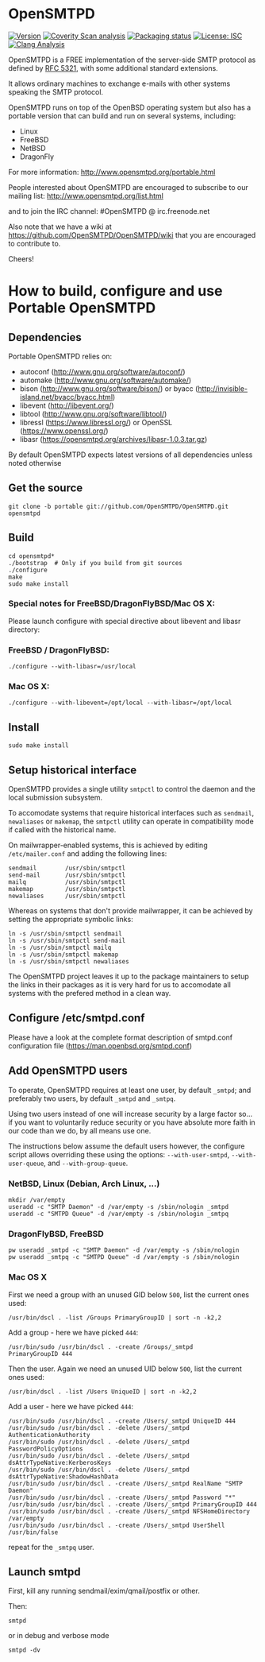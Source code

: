 # OpenSMTPD

[![Version](https://img.shields.io/badge/Version-6.6.1p1-brihtgreen.svg)](https://github.com/OpenSMTPD/OpenSMTPD/releases/tag/6.6.1p1)
[![Coverity Scan analysis](https://scan.coverity.com/projects/278/badge.svg)](https://scan.coverity.com/projects/opensmtpd-opensmtpd)
[![Packaging status](https://repology.org/badge/tiny-repos/opensmtpd.svg)](https://repology.org/project/opensmtpd/versions)
[![License: ISC](https://img.shields.io/badge/License-ISC-blue.svg)](https://www.isc.org/licenses/)
[![Clang Analysis](https://opensmtpd.email/reports/clang/badge.svg)](https://opensmtpd.email/reports/clang/index.html)


OpenSMTPD is a FREE implementation of the server-side SMTP protocol as
defined by [RFC 5321](https://tools.ietf.org/html/rfc5321), with some
additional standard extensions.

It allows ordinary machines to exchange e-mails with other systems
speaking the SMTP protocol.

OpenSMTPD runs on top of the OpenBSD operating system but also has a
portable version that can build and run on several systems, including:

* Linux
* FreeBSD
* NetBSD
* DragonFly

For more information: http://www.opensmtpd.org/portable.html

People interested about OpenSMTPD are encouraged to subscribe to our
mailing list: http://www.opensmtpd.org/list.html

and to join the IRC channel: #OpenSMTPD @ irc.freenode.net

Also note that we have a wiki at
https://github.com/OpenSMTPD/OpenSMTPD/wiki that you are encouraged to
contribute to.

Cheers!


# How to build, configure and use Portable OpenSMTPD

## Dependencies

Portable OpenSMTPD relies on:
  * autoconf (http://www.gnu.org/software/autoconf/)
  * automake (http://www.gnu.org/software/automake/)
  * bison (http://www.gnu.org/software/bison/)
    or byacc (http://invisible-island.net/byacc/byacc.html)
  * libevent (http://libevent.org/)
  * libtool (http://www.gnu.org/software/libtool/)
  * libressl (https://www.libressl.org/)
    or OpenSSL (https://www.openssl.org/)
  * libasr (https://opensmtpd.org/archives/libasr-1.0.3.tar.gz)


By default OpenSMTPD expects latest versions of all dependencies unless noted otherwise

## Get the source

    git clone -b portable git://github.com/OpenSMTPD/OpenSMTPD.git opensmtpd


## Build

    cd opensmtpd*
    ./bootstrap  # Only if you build from git sources
    ./configure
    make
    sudo make install

### Special notes for FreeBSD/DragonFlyBSD/Mac OS X:

Please launch configure with special directive about libevent and
libasr directory:

### FreeBSD / DragonFlyBSD:

    ./configure --with-libasr=/usr/local

### Mac OS X:

    ./configure --with-libevent=/opt/local --with-libasr=/opt/local


## Install

    sudo make install


## Setup historical interface

OpenSMTPD provides a single utility `smtpctl` to control the daemon and
the local submission subsystem.

To accomodate systems that require historical interfaces such as `sendmail`,
`newaliases` or `makemap`, the `smtpctl` utility can operate in compatibility
mode if called with the historical name.

On mailwrapper-enabled systems, this is achieved by editing `/etc/mailer.conf`
and adding the following lines:

    sendmail        /usr/sbin/smtpctl
    send-mail       /usr/sbin/smtpctl
    mailq           /usr/sbin/smtpctl
    makemap         /usr/sbin/smtpctl
    newaliases      /usr/sbin/smtpctl


Whereas on systems that don't provide mailwrapper, it can be achieved by
setting the appropriate symbolic links:

    ln -s /usr/sbin/smtpctl sendmail
    ln -s /usr/sbin/smtpctl send-mail
    ln -s /usr/sbin/smtpctl mailq
    ln -s /usr/sbin/smtpctl makemap
    ln -s /usr/sbin/smtpctl newaliases


The OpenSMTPD project leaves it up to the package maintainers to setup the
links in their packages as it is very hard for us to accomodate all systems
with the prefered method in a clean way.


## Configure /etc/smtpd.conf

Please have a look at the complete format description of smtpd.conf
configuration file (https://man.openbsd.org/smtpd.conf)


## Add OpenSMTPD users

To operate, OpenSMTPD requires at least one user, by default `_smtpd`; and
preferably two users, by default `_smtpd` and `_smtpq`.

Using two users instead of one will increase security by a large factor
so... if you want to voluntarily reduce security or you have absolute
more faith in our code than we do, by all means use one.


The instructions below assume the default users however, the configure
script allows overriding these using the options:
`--with-user-smtpd`, `--with-user-queue`, and `--with-group-queue`.


### NetBSD, Linux (Debian, Arch Linux, ...)

    mkdir /var/empty  
    useradd -c "SMTP Daemon" -d /var/empty -s /sbin/nologin _smtpd
    useradd -c "SMTPD Queue" -d /var/empty -s /sbin/nologin _smtpq

### DragonFlyBSD, FreeBSD

    pw useradd _smtpd -c "SMTP Daemon" -d /var/empty -s /sbin/nologin
    pw useradd _smtpq -c "SMTPD Queue" -d /var/empty -s /sbin/nologin

### Mac OS X

First we need a group with an unused GID below `500`, list the current
ones used:

	/usr/bin/dscl . -list /Groups PrimaryGroupID | sort -n -k2,2

Add a group - here we have picked `444`:

	/usr/bin/sudo /usr/bin/dscl . -create /Groups/_smtpd
	PrimaryGroupID 444

Then the user. Again we need an unused UID below `500`, list the current
ones used:

	/usr/bin/dscl . -list /Users UniqueID | sort -n -k2,2

Add a user - here we have picked `444`:

	/usr/bin/sudo /usr/bin/dscl . -create /Users/_smtpd UniqueID 444
	/usr/bin/sudo /usr/bin/dscl . -delete /Users/_smtpd AuthenticationAuthority
	/usr/bin/sudo /usr/bin/dscl . -delete /Users/_smtpd PasswordPolicyOptions
	/usr/bin/sudo /usr/bin/dscl . -delete /Users/_smtpd dsAttrTypeNative:KerberosKeys
	/usr/bin/sudo /usr/bin/dscl . -delete /Users/_smtpd dsAttrTypeNative:ShadowHashData
	/usr/bin/sudo /usr/bin/dscl . -create /Users/_smtpd RealName "SMTP Daemon"
	/usr/bin/sudo /usr/bin/dscl . -create /Users/_smtpd Password "*"
	/usr/bin/sudo /usr/bin/dscl . -create /Users/_smtpd PrimaryGroupID 444
	/usr/bin/sudo /usr/bin/dscl . -create /Users/_smtpd NFSHomeDirectory /var/empty
	/usr/bin/sudo /usr/bin/dscl . -create /Users/_smtpd UserShell /usr/bin/false

repeat for the `_smtpq` user.


## Launch smtpd

First, kill any running sendmail/exim/qmail/postfix or other.

Then:

    smtpd

or in debug and verbose mode

    smtpd -dv

